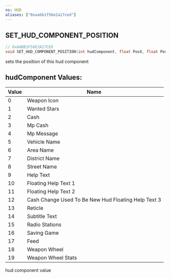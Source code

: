 ```yaml
---
ns: HUD
aliases: ["0xaabb1f56e2a17ced"]
---
```

## SET_HUD_COMPONENT_POSITION

```c
// 0xAABB1F56E2A17CED
void SET_HUD_COMPONENT_POSITION(int hudComponent, float PosX, float PosY);
```

sets the position of this hud component

## hudComponent Values:
| Value | Name |
| --- | --- |
| 0 | Weapon Icon |
| 1 | Wanted Stars |
| 2 | Cash |
| 3 | Mp Cash |
| 4 | Mp Message |
| 5 | Vehicle Name |
| 6 | Area Name |
| 7 | District Name |
| 8 | Street Name |
| 9 | Help Text |
| 10 | Floating Help Text 1 |
| 11 | Floating Help Text 2 |
| 12 | Cash Change Used To Be New Hud Floating Help Text 3 |
| 13 | Reticle |
| 14 | Subtitle Text |
| 15 | Radio Stations |
| 16 | Saving Game |
| 17 | Feed |
| 18 | Weapon Wheel |
| 19 | Weapon Wheel Stats |


hud component value

